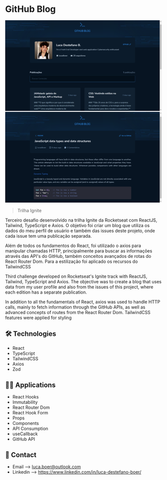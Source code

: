 # GitHub Blog

![preview1](./.github/preview2.png)
![preview2](./.github/preview1.png)


> Trilha Ignite

Terceiro desafio desenvolvido na trilha Ignite da Rocketseat com ReactJS, Tailwind, TypeScript e Axios. O objetivo foi criar um blog que utiliza os dados do meu perfil de usuário e também das issues deste projeto, onde cada issue tem uma publicação separada.

Além de todos os fundamentos do React, foi utilizado o axios para manipular chamadas HTTP, principalmente para buscar as informações através das API's do GitHub, também conceitos avançados de rotas do React Router Dom. Para a estilização foi aplicado os recursos do TailwindCSS

Third challenge developed on Rocketseat's Ignite track with ReactJS, Tailwind, TypeScript and Axios. The objective was to create a blog that uses data from my user profile and also from the issues of this project, where each edition has a separate publication.

In addition to all the fundamentals of React, axios was used to handle HTTP calls, mainly to fetch information through the GitHub APIs, as well as advanced concepts of routes from the React Router Dom. TailwindCSS features were applied for styling

## 🛠 Technologies

- React
- TypeScript
- TailwindCSS
- Axios
- Zod

## 🧑‍💻 Applications

- React Hooks
- Immutability
- React Router Dom
- React Hook Form
- Props
- Components
- API Consumption
- useCallback
- GitHub API

## 💛 Contact

- Email --> luca.boer@outlook.com
- Linkedin --> https://www.linkedin.com/in/luca-destefano-boer/
